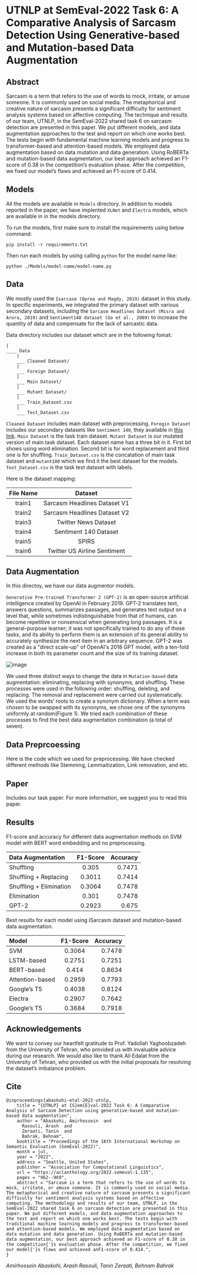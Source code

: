 # UTNLP at SemEval-2022 Task 6: A Comparative Analysis of Sarcasm Detection Using Generative-based and Mutation-based Data Augmentation

## Abstract
Sarcasm is a term that refers to the use of words to mock, irritate, or amuse someone. It is commonly used on social media. The metaphorical and creative nature of sarcasm presents a significant difficulty for sentiment analysis systems based on affective computing. The technique and results of our team, UTNLP, in the SemEval-2022 shared task 6 on sarcasm detection are presented in this paper. We put different models, and data augmentation approaches to the test and report on which one works best. The tests begin with fundamental machine learning models and progress to transformer-based and attention-based models. We employed data augmentation based on data mutation and data generation. Using RoBERTa and mutation-based data augmentation, our best approach achieved an F1-score of 0.38 in the competition’s evaluation phase. After the competition, we fixed our model’s flaws and achieved an F1-score of 0.414.

## Models
All the models are available in `Models` directory. In addition to models reported in the paper, we have implented `XLNet` and `Electra` models, which are available in in the models directory.

To run the models, first make sure to install the requirements using below command:
```
pip install -r requirements.txt
```
Then run each models by using calling `python` for the model name like:
```
python ./Models/model-name/model-name.py
```

## Data
We mostly used the `Isarcasm (Oprea and Magdy, 2019)` dataset in this study. In specific experiments, we integrated the primary dataset with various secondary datasets, including the `Sarcasm Headlines Dataset (Misra and Arora, 2019)` and `Sentiment140 dataset (Go et al., 2009)` to increase the quantity of data and compensate for the lack of sarcastic data.

Data directory includes our dataset which are in the following fomat:
```
|
____ Data
    |
    ___ Cleaned Dataset/
    |
    ___ Foreign Dataset/
    |
    ___ Main Dataset/
    |
    ___ Mutant Dataset/
    |
    ___ Train_Dataset.csv
    |
    ___ Test_Dataset.csv
```

`Cleaned Dataset` includes main dataset with preprocessing. `Foregin Dataset` includes our secondary datasets like `Sentiment 140`, they available in <a href="https://drive.google.com/drive/folders/1NSXGPRQnuSP2ipNG6-I-7FF-tR9iZvVE?usp=sharing">this link</a>. `Main Dataset` is the task train dataset. `Mutant Dataset` is our mutated version of main task dataset. Each dataset name has a three bit in it. First bit shows using word elimination. Second bit is for word replacement and third one is for shuffling. `Train_Dataset.csv` is the concatation of main task dataset and `mutant100` which we find it the best dataset for the models. `Test_Dataset.csv` is the task test dataset with labels.

Here is the dataset mapping:

| **File Name** |          **Dataset**         |
|:-------------:|:----------------------------:|
|     train1    | Sarcasm Headlines Dataset V1 |
|     train2    | Sarcasm Headlines Dataset V2 |
|     train3    |     Twitter News Dataset     |
|     train4    |     Sentiment 140 Dataset    |
|     train5    |             SPIRS            |
|     train6    | Twitter US Airline Sentiment |

## Data Augmentation
In this directoy, we have our data augmentor models.

`Generative Pre-trained Transformer 2 (GPT-2)` is an open-source artificial intelligence created by OpenAI in February 2019. GPT-2 translates text, answers questions, summarizes passages, and generates text output on a level that, while sometimes indistinguishable from that of humans, can become repetitive or nonsensical when generating long passages. It is a general-purpose learner; it was not specifically trained to do any of these tasks, and its ability to perform them is an extension of its general ability to accurately synthesize the next item in an arbitrary sequence. GPT-2 was created as a "direct scale-up" of OpenAI's 2018 GPT model, with a ten-fold increase in both its parameter count and the size of its training dataset.

![image](https://user-images.githubusercontent.com/50926437/155897747-876044f4-7960-4787-8cac-459facb3b80a.png)

We used three distinct ways to change the data in `Mutation-based` data augmentation: eliminating, replacing with synonyms, and shuffling. These processes were used in the following order: shuffling, deleting, and replacing. The removal and replacement were carried out systematically. We used the words’ roots to create a synonym dictionary. When a term was chosen to be swapped with its synonyms, we chose one of the synonyms uniformly at random(Figure 1). We tried each combination of these processes to find the best data augmentation combination (a total of seven).

## Data Preprcoessing
Here is the code which we used for preprocessing. We have checked different methods like Stemming, Lemmaitization, Link removation, and etc.

## Paper
Includes our task paper. For more information, we suggest you to read this paper.

## Results

F1-score and accuracy for different data augmentation
methods on SVM model with BERT word
embedding and no preprocessing.

| Data Augmentation      | F1-Score | Accuracy     |
| :---        |    :----:   |          ---: |
| Shuffling      | 0.305       | 0.7471   |
| Shuffling + Replacing   | 0.3011        | 0.7414      |
| Shuffling + Elimination   | 0.3064        | 0.7478      |
| Elimination   | 0.301        | 0.7478      |
| GPT-2   | 0.2923        | 0.675      |

Best results for each model using iSarcasm
dataset and mutation-based data augmentation.

| Model      | F1-Score | Accuracy     |
| :---        |    :----:   |          ---: |
| SVM      | 0.3064       | 0.7478   |
| LSTM-based   | 0.2751        | 0.7251      |
| BERT-based   | 0.414        | 0.8634      |
| Attention-based   | 0.2959        | 0.7793      |
| Google’s T5   | 0.4038        | 0.8124      |
| Electra   | 0.2907        | 0.7642      |
| Google’s T5   | 0.3684        | 0.7918      |

## Acknowledgements
We want to convey our heartfelt gratitude to
Prof. Yadollah Yaghoobzadeh from the University
of Tehran, who provided us with invaluable advice
during our research. We would also like to thank
Ali Edalat from the University of Tehran, who provided
us with the initial proposals for resolving the
dataset’s imbalance problem.

## Cite
```
@inproceedings{abaskohi-etal-2022-utnlp,
    title = "{UTNLP} at {S}em{E}val-2022 Task 6: A Comparative Analysis of Sarcasm Detection using generative-based and mutation-based data augmentation",
    author = "Abaskohi, Amirhossein  and
      Rasouli, Arash  and
      Zeraati, Tanin  and
      Bahrak, Behnam",
    booktitle = "Proceedings of the 16th International Workshop on Semantic Evaluation (SemEval-2022)",
    month = jul,
    year = "2022",
    address = "Seattle, United States",
    publisher = "Association for Computational Linguistics",
    url = "https://aclanthology.org/2022.semeval-1.135",
    pages = "962--969",
    abstract = "Sarcasm is a term that refers to the use of words to mock, irritate, or amuse someone. It is commonly used on social media. The metaphorical and creative nature of sarcasm presents a significant difficulty for sentiment analysis systems based on affective computing. The methodology and results of our team, UTNLP, in the SemEval-2022 shared task 6 on sarcasm detection are presented in this paper. We put different models, and data augmentation approaches to the test and report on which one works best. The tests begin with traditional machine learning models and progress to transformer-based and attention-based models. We employed data augmentation based on data mutation and data generation. Using RoBERTa and mutation-based data augmentation, our best approach achieved an F1-score of 0.38 in the competition{'}s evaluation phase. After the competition, we fixed our model{'}s flaws and achieved anF1-score of 0.414.",
}
```

*Amirhossein Abaskohi, Arash Rasouli, Tanin Zeraati, Behnam Bahrak*
